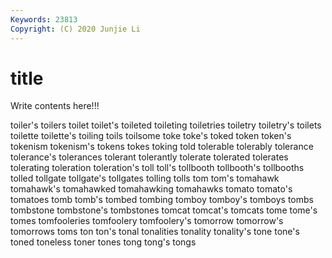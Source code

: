 ```yaml
---
Keywords: 23813
Copyright: (C) 2020 Junjie Li
---
```


# title

Write contents here!!!
 
toiler's 
toilers 
toilet 
toilet's 
toileted 
toileting 
toiletries
toiletry 
toiletry's 
toilets 
toilette 
toilette's 
toiling 
toils 
toilsome 
toke 
toke's
toked 
token 
token's 
tokenism 
tokenism's 
tokens 
tokes 
toking 
told 
tolerable
tolerably 
tolerance 
tolerance's 
tolerances 
tolerant 
tolerantly 
tolerate 
tolerated 
tolerates 
tolerating
toleration 
toleration's 
toll 
toll's 
tollbooth 
tollbooth's 
tollbooths 
tolled 
tollgate 
tollgate's
tollgates 
tolling 
tolls 
tom 
tom's 
tomahawk 
tomahawk's 
tomahawked 
tomahawking 
tomahawks
tomato 
tomato's 
tomatoes 
tomb 
tomb's 
tombed 
tombing 
tomboy 
tomboy's 
tomboys
tombs 
tombstone 
tombstone's 
tombstones 
tomcat 
tomcat's 
tomcats 
tome 
tome's 
tomes
tomfooleries 
tomfoolery 
tomfoolery's 
tomorrow 
tomorrow's 
tomorrows 
toms 
ton 
ton's 
tonal
tonalities 
tonality 
tonality's 
tone 
tone's 
toned 
toneless 
toner 
tones 
tong
tong's 
tongs 
